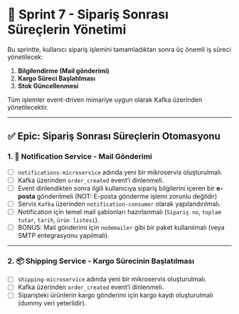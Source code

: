 # 🧾 Sprint 7 - Sipariş Sonrası Süreçlerin Yönetimi

Bu sprintte, kullanıcı sipariş işlemini tamamladıktan sonra üç önemli iş süreci yönetilecek:

1. **Bilgilendirme (Mail gönderimi)**
2. **Kargo Süreci Başlatılması**
3. **Stok Güncellenmesi**

Tüm işlemler event-driven mimariye uygun olarak Kafka üzerinden yönetilecektir.

---

## ✅ Epic: Sipariş Sonrası Süreçlerin Otomasyonu

### 1. 📨 Notification Service - Mail Gönderimi

- [ ] `notifications-microservice` adında yeni bir mikroservis oluşturulmalı.
- [ ] Kafka üzerinden `order_created` event’i dinlenmeli.
- [ ] Event dinlendikten sonra ilgili kullanıcıya sipariş bilgilerini içeren bir **e-posta** gönderilmeli (NOT: E-posta gönderme işlemi zorunlu değildir)
- [ ] Servis `Kafka` üzerinden `notification-consumer` olarak yapılandırılmalı.
- [ ] Notification için temel mail şablonları hazırlanmalı (`Sipariş no`, `toplam tutar`, `tarih`, `ürün listesi`).
- [ ] BONUS: Mail gönderimi için `nodemailer` gibi bir paket kullanılmalı (veya SMTP entegrasyonu yapılmalı).

---

### 2. 📦 Shipping Service - Kargo Sürecinin Başlatılması

- [ ] `shipping-microservice` adında yeni bir mikroservis oluşturulmalı.
- [ ] Kafka üzerinden `order_created` event’i dinlenmeli.
- [ ] Siparişteki ürünlerin kargo gönderimi için kargo kaydı oluşturulmalı (dummy veri yeterlidir).
- [ ] Her sipariş için shipping status (`pending`, `shipped`, `delivered`) izlenebilir olmalı.
- [ ] Kargo bilgileri basit bir `in-memory store`, SQLite ya da MongoDB küçük bir DB ile tutulabilir.
- [ ] BONUS: Kargo bilgisi oluşturulduğunda bir `order_shipping_created` event’i Kafka ile publish edilebilir (opsiyonel).

---

### 3. 📉 Stok Güncelleme - Product Service Entegrasyonu

- [ ] Kafka event’i (örnek: `order_created`) `stock-microservice` tarafından dinlenmeli.
- [ ] `stock-microservice` var olan `products-microservice` içinde bir domain olarak veya bağımsız servis olarak yapılandırılabilir.
- [ ] Siparişteki her ürün için ilgili ürünün `stock` değeri azaltılmalı.
- [ ] BONUS: Eğer stok yetersizse loglama yapılmalı veya ayrı bir `stock_warning` event’i gönderilmeli (opsiyonel).
- [ ] `products` servisi zaten `TCP` üzerinden çalışıyorsa, Kafka ile birlikte hem TCP hem event consumer barındırabilir veya ayrı servis olarak yapılandırılabilir.

---

## 🔗 Ortak Yapılandırmalar

- [ ] Tüm servislerde ortak Kafka bağlantısı `.env` dosyalarından çekilecek şekilde yapılandırılmalı:
  - `KAFKA_BROKER=kafka:9092`
  - `KAFKA_CLIENT_ID`
  - `KAFKA_CONSUMER_GROUP_ID`
- [ ] Topic: `order_created`
- [ ] Event payload (örnek):

```json
{
  "orderId": 123,
  "userId": 7,
  "totalPrice": 850,
  "items": [
    {
      "productId": 12,
      "quantity": 2
    },
    {
      "productId": 45,
      "quantity": 1
    }
  ]
}
```
